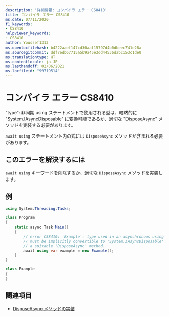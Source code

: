 ```yaml
---
description: '詳細情報: コンパイラ エラー CS8410'
title: コンパイラ エラー CS8410
ms.date: 07/11/2020
f1_keywords:
- CS8410
helpviewer_keywords:
- CS8410
author: Youssef1313
ms.openlocfilehash: b4222aaef147cd30aaf15797d4b0dbeec741e28a
ms.sourcegitcommit: ddf7edb67715a5b9a45e3dd44536dabc153c1de0
ms.translationtype: HT
ms.contentlocale: ja-JP
ms.lasthandoff: 02/06/2021
ms.locfileid: "99719514"
---
```

# <a name="compiler-error-cs8410"></a>コンパイラ エラー CS8410

"type": 非同期 using ステートメントで使用される型は、暗黙的に "System.IAsyncDisposable" に変換可能であるか、適切な "DisposeAsync" メソッドを実装する必要があります。

`await using` ステートメント内の式には `DisposeAsync` メソッドが含まれる必要があります。

## <a name="to-correct-this-error"></a>このエラーを解決するには

`await using` キーワードを削除するか、適切な `DisposeAsync` メソッドを実装します。

## <a name="example"></a>例

```csharp
using System.Threading.Tasks;

class Program
{
    static async Task Main()
    {
        // error CS8410: 'Example': type used in an asynchronous using statement
        // must be implicitly convertible to 'System.IAsyncDisposable' or implement
        // a suitable 'DisposeAsync' method.
        await using var example = new Example();
    }
}

class Example
{
}
```

## <a name="see-also"></a>関連項目

- [DisposeAsync メソッドの実装](../../../standard/garbage-collection/implementing-disposeasync.md)
